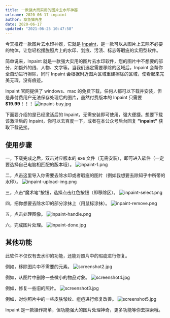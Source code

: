 ```yaml
---
title: 一款强大而实用的图片去水印神器
urlname: 2020-06-17-inpaint
author: 章鱼猫先生
date: 2020-06-17
updated: "2021-06-25 10:47:58"
---
```


今天推荐一款图片去水印神器，它就是 [Inpaint](https://theinpaint.com/)，是一款可以从图片上去除不必要的物体，让您轻松摆脱照片上的水印、划痕、污渍、标志等瑕疵的实用型软件。

简单说来，Inpaint 就是一款强大实用的图片去水印软件，您的图片中不想要的部分，如额外的线、人物、文字等。当我们选定需要移除的区域后，Inpaint 会帮你全自动进行擦除，同时 Inpaint 会根据附近图片区域重建擦除的区域，使看起来完美无瑕，没有痕迹。

Inpaint 官网提供了 windows、mac 的免费下载，任何人都可以下载并安装，但是非付费用户无法保存处理后的图片，虽然付费版本的 Inpaint 只需要 **$19.99**！！！
![inpaint-buy.jpg](https://shub-1251708715.cos.ap-guangzhou.myqcloud.com/elog-cookbook-img/FkMCt_YQG8AkwUCaL_8Tcdfsbe5T.jpeg)

下面要介绍的是已经激活后的 Inpaint，无需安装即可使用，强大便捷。想要下载该激活后的 Inpaint，你可以去百度一下，或者在本公众号后台回复 **"inpaint"** 获取下载链接。

## 使用步骤

一，下载完成之后，双击对应版本的 exe 文件（无需安装），即可进入软件（一定要选择自己电脑相匹配的版本哦）。
![inpaint-1.png](https://shub-1251708715.cos.ap-guangzhou.myqcloud.com/elog-cookbook-img/Fj_hW1Ga9nW2Aifp9nq07QpHSk1I.png)

二，点击这里导入你需要去除水印或者瑕疵的图片（例如我想要去除知乎中所带的水印）。
![inpaint-upload-img.png](https://shub-1251708715.cos.ap-guangzhou.myqcloud.com/elog-cookbook-img/FnnctafXR-T3VsQi1R-zXaaML9Hd.png)

三，点击“魔术笔”按钮，选择点击红色按钮（即移除区）。
![inpaint-select.png](https://shub-1251708715.cos.ap-guangzhou.myqcloud.com/elog-cookbook-img/FsJkX0mnCkvfWtvQ_Nz84gYEbTe-.png)

四，把你想要去除水印的部分涂抹上（用鼠标涂抹）。
![inpaint-remove.png](https://shub-1251708715.cos.ap-guangzhou.myqcloud.com/elog-cookbook-img/FsvZgwEglbuWStpfWPLbv_ZYrgO5.png)

五，点击处理图像。
![inpaint-handle.png](https://shub-1251708715.cos.ap-guangzhou.myqcloud.com/elog-cookbook-img/FiBuhEFIzoXnbV4uH2H2yzNJvrHc.png)

六，完成图片处理。
![inpaint-done.jpg](https://shub-1251708715.cos.ap-guangzhou.myqcloud.com/elog-cookbook-img/FnqwFFIxKihXh7sjH32XV0mfN0ps.jpeg)

## 其他功能

此软件不仅仅有去水印的功能，还能对照片中的瑕疵进行修复。

例如，移除图片中不需要的元素。
![screenshot2.jpg](https://shub-1251708715.cos.ap-guangzhou.myqcloud.com/elog-cookbook-img/FtTQzwPcC8QhkPqMruOHqq9VoxEP.jpeg)

例如，从图片中删除一些微小的物品对象。
![screenshot4.jpg](https://shub-1251708715.cos.ap-guangzhou.myqcloud.com/elog-cookbook-img/FjSS8sbvIE-g3OYEBNmtB5Iwskbp.jpeg)

例如，修复一些旧的照片。
![screenshot3.jpg](https://shub-1251708715.cos.ap-guangzhou.myqcloud.com/elog-cookbook-img/Fkl0myK6JiNH4eSrK9FC2On0WlXA.jpeg)

例如，对你照片中的一些皮肤皱纹、痘痘进行修复改善。
![screenshot5.jpg](https://shub-1251708715.cos.ap-guangzhou.myqcloud.com/elog-cookbook-img/FuICBX-NuENXJWQcGos7FHMd161y.jpeg)

Inpaint 是一款操作简单，但功能强大的图片处理神奇，更多功能等你去探索哦。
